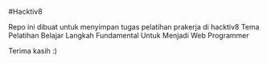 #Hacktiv8

Repo ini dibuat untuk menyimpan tugas pelatihan prakerja di hacktiv8
Tema Pelatihan Belajar Langkah Fundamental Untuk Menjadi Web Programmer

Terima kasih :)
